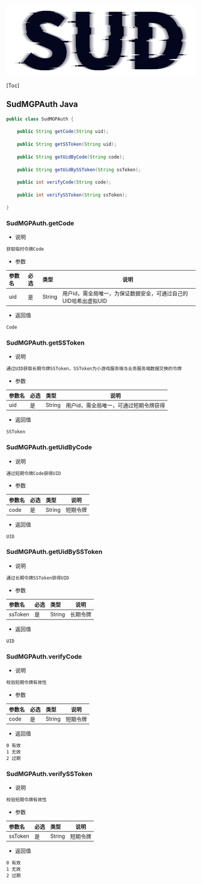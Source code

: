 #

![SUD](../../Resource/logo.png)

[Toc]

## SudMGPAuth Java

```java
public class SudMGPAuth {

    public String getCode(String uid);

    public String getSSToken(String uid);

    public String getUidByCode(String code);

    public String getUidBySSToken(String ssToken);

    public int verifyCode(String code);

    public int verifySSToken(String ssToken);

}
```

### SudMGPAuth.getCode

- 说明

```txt
获取临时令牌Code
```

- 参数

|参数名|必选|类型|说明|
|:----|:---|:-----|-----|
|uid|是|String|用户id，需全局唯一，为保证数据安全，可通过自己的UID哈希出虚拟UID|

- 返回值

```txt
Code
```

### SudMGPAuth.getSSToken

- 说明

```txt
通过UID获取长期令牌SSToken，SSToken为小游戏服务端与业务服务端数据交换的令牌
```

- 参数

|参数名|必选|类型|说明|
|:----|:---|:-----|-----|
|uid|是|String|用户id，需全局唯一，可通过短期令牌获得|

- 返回值

```txt
SSToken
```

### SudMGPAuth.getUidByCode

- 说明

```txt
通过短期令牌Code获得UID
```

- 参数

|参数名|必选|类型|说明|
|:----|:---|:-----|-----|
|code|是|String|短期令牌|

- 返回值

```txt
UID
```

### SudMGPAuth.getUidBySSToken

- 说明

```txt
通过长期令牌SSToken获得UID
```

- 参数

|参数名|必选|类型|说明|
|:----|:---|:-----|-----|
|ssToken|是|String|长期令牌|

- 返回值

```txt
UID
```

### SudMGPAuth.verifyCode

- 说明

```txt
校验短期令牌有效性
```

- 参数

|参数名|必选|类型|说明|
|:----|:---|:-----|-----|
|code|是|String|短期令牌|

- 返回值

```txt
0 有效
1 无效
2 过期
```

### SudMGPAuth.verifySSToken

- 说明

```txt
校验短期令牌有效性
```

- 参数

|参数名|必选|类型|说明|
|:----|:---|:-----|-----|
|ssToken|是|String|短期令牌|

- 返回值

```txt
0 有效
1 无效
2 过期
```
